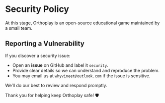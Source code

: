 # Security Policy

At this stage, Orthoplay is an open-source educational game maintained by a small team.

## Reporting a Vulnerability

If you discover a security issue:

- Open an **issue** on GitHub and label it `security`.
- Provide clear details so we can understand and reproduce the problem.
- You may email us at `whyvineet@outlook.com` if the issue is sensitive.

We’ll do our best to review and respond promptly.

Thank you for helping keep Orthoplay safe! 🛡️
